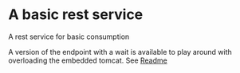 # A basic rest service

A rest service for basic consumption

A version of the endpoint with a wait is available to play around with overloading the embedded tomcat. See [Readme](../basic-rest-app/README.md)